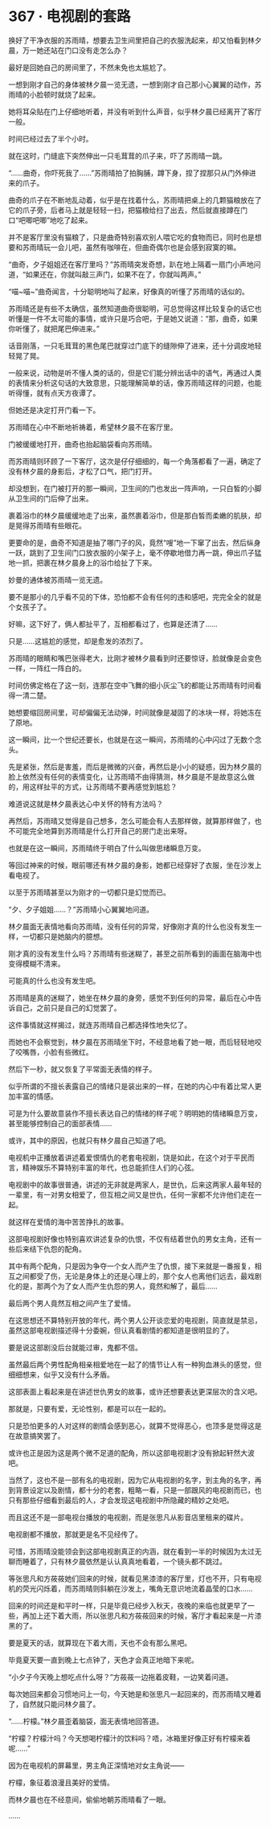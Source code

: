 # 367 · 电视剧的套路

换好了干净衣服的苏雨晴，想要去卫生间里把自己的衣服洗起来，却又怕看到林夕晨，万一她还站在门口没有走怎么办？

最好是回她自己的房间里了，不然未免也太尴尬了。

一想到刚才自己的身体被林夕晨一览无遗，一想到刚才自己那小心翼翼的动作，苏雨晴的小脸顿时就烧了起来。

她将耳朵贴在门上仔细地听着，并没有听到什么声音，似乎林夕晨已经离开了客厅一般。

时间已经过去了半个小时。

就在这时，门缝底下突然伸出一只毛茸茸的爪子来，吓了苏雨晴一跳。

“……曲奇，你吓死我了……”苏雨晴拍了拍胸脯，蹲下身，捏了捏那只从门外伸进来的爪子。

曲奇的爪子在不断地乱动着，似乎是在找着什么，苏雨晴把桌上的几颗猫粮放在了它的爪子旁，后者马上就是轻轻一扫，把猫粮给扫了出去，然后就直接蹲在门口“吧唧吧唧”地吃了起来。

并不是客厅里没有猫粮了，只是曲奇特别喜欢别人喂它吃的食物而已，同时也是想要和苏雨晴玩一会儿吧，虽然有咖啡在，但曲奇偶尔也是会感到寂寞的嘛。

“曲奇，夕子姐姐还在客厅里吗？”苏雨晴突发奇想，趴在地上隔着一扇门小声地问道，“如果还在，你就叫敲三声门，如果不在了，你就叫两声。”

“喵~喵~”曲奇闻言，十分聪明地叫了起来，好像真的听懂了苏雨晴的话似的。

苏雨晴还是有些不太确信，虽然知道曲奇很聪明，可总觉得这样比较复杂的话它也听懂是一件不太可能的事情，或许只是巧合吧，于是她又说道：“那，曲奇，如果你听懂了，就把尾巴伸进来。”

话音刚落，一只毛茸茸的黑色尾巴就穿过门底下的缝隙伸了进来，还十分调皮地轻轻晃了晃。

一般来说，动物是听不懂人类的话的，但是它们能分辨出话中的语气，再通过人类的表情来分析这句话的大致意思，只能理解简单的话，像苏雨晴这样的问题，也能听得懂，就有点天方夜谭了。

但她还是决定打开门看一下。

苏雨晴在心中不断地祈祷着，希望林夕晨不在客厅里。

门被缓缓地打开，曲奇也抬起脑袋看向苏雨晴。

而苏雨晴则环顾了一下客厅，这次是仔仔细细的，每一个角落都看了一遍，确定了没有林夕晨的身影后，才松了口气，把门打开。

却没想到，在门被打开的那一瞬间，卫生间的门也发出一阵声响，一只白皙的小脚从卫生间的门后伸了出来。

裹着浴巾的林夕晨缓缓地走了出来，虽然裹着浴巾，但是那白皙而柔嫩的肌肤，却是晃得苏雨晴有些眼花。

更要命的是，曲奇不知道是抽了哪门子的风，竟然“嗖”地一下窜了出去，然后纵身一跃，跳到了卫生间门口放衣服的小架子上，毫不停歇地借力再一跳，伸出爪子猛地一抓，把裹在林夕晨身上的浴巾给扯了下来。

妙曼的通体被苏雨晴一览无遗。

要不是那小的几乎看不见的下体，恐怕都不会有任何的违和感吧，完完全全的就是个女孩子了。

好嘛，这下好了，俩人都扯平了，互相都看过了，也算是还清了……

只是……这尴尬的感觉，却是愈发的浓烈了。

苏雨晴的眼睛和嘴巴张得老大，比刚才被林夕晨看到时还要惊讶，脸就像是会变色一样，一阵红一阵白的。

时间仿佛定格在了这一刻，连那在空中飞舞的细小灰尘飞的都能让苏雨晴有时间看得一清二楚。

她想要缩回房间里，可却偏偏无法动弹，时间就像是凝固了的冰块一样，将她冻在了原地。

这一瞬间，比一个世纪还要长，也就是在这一瞬间，苏雨晴的心中闪过了无数个念头。

先是紧张，然后是害羞，而后是微微的兴奋，再然后是小小的疑惑，因为林夕晨的脸上依然没有任何的表情变化，让苏雨晴不由得猜测，林夕晨是不是故意这么做的，用这样扯平的方式，让苏雨晴不要再感觉到尴尬？

难道说这就是林夕晨表达心中关怀的特有方法吗？

再然后，苏雨晴又觉得是自己想多，怎么可能会有人去那样做，就算那样做了，也不可能完全地算到苏雨晴是什么打开自己的房门走出来呀。

也就是在这一瞬间，苏雨晴终于明白了什么叫做思绪瞬息万变。

等回过神来的时候，眼前哪还有林夕晨的身影，她都已经穿好了衣服，坐在沙发上看电视了。

以至于苏雨晴甚至以为刚才的一切都只是幻觉而已。

“夕、夕子姐姐……？”苏雨晴小心翼翼地问道。

林夕晨面无表情地看向苏雨晴，没有任何的异常，好像刚才真的什么也没有发生一样，一切都只是她脑内的臆想。

刚才真的没有发生什么吗？苏雨晴有些迷糊了，甚至之前所看到的画面在脑海中也变得模糊不清来。

可能真的什么也没有发生吧。

苏雨晴是真的迷糊了，她坐在林夕晨的身旁，感觉不到任何的异常，最后在心中告诉自己，之前只是自己的幻觉罢了。

这件事情就这样揭过，就连苏雨晴自己都选择性地失忆了。

而她也不会察觉到，林夕晨在苏雨晴坐下时，不经意地看了她一眼，而后轻轻地咬了咬嘴唇，小脸有些微红。

然后下一秒，就又恢复了平常面无表情的样子。

似乎所谓的不擅长表露自己的情绪只是装出来的一样，在她的内心中有着比常人更加丰富的情感。

可是为什么要故意装作不擅长表达自己的情绪的样子呢？明明她的情绪瞬息万变，甚至能够控制自己的面部表情……

或许，其中的原因，也就只有林夕晨自己知道了吧。

电视机中正播放着讲述着爱恨情仇的老套电视剧，饶是如此，在这个对于平民而言，精神娱乐不算特别丰富的年代，也总能抓住人们的心弦。

电视剧中的故事很普通，讲述的无非就是两家人，是世仇，后来这两家人最年轻的一辈里，有一对男女相爱了，但互相之间又是世仇，任何一家都不允许他们走在一起。

就这样在爱情的海中苦苦挣扎的故事。

这部电视剧好像也特别喜欢讲述复杂的仇恨，不仅有结着世仇的男女主角，还有一些后来结下仇怨的配角。

其中有两个配角，只是因为争夺一个女人而产生了仇恨，接下来就是一番报复，相互之间都受了伤，无论是身体上的还是心理上的，那个女人也离他们远去，最戏剧化的是，那两个为了女人而产生仇怨的男人，竟然和解了，最后……

最后两个男人竟然互相之间产生了爱情。

在这思想还不算特别开放的年代，两个男人公开谈恋爱的电视剧，简直就是禁忌，虽然这部电视剧描述得十分委婉，但认真看剧情的都知道是很明显的了。

要是说这部剧没后台就能过审，鬼都不信。

虽然最后两个男性配角相亲相爱地在一起了的情节让人有一种狗血淋头的感觉，但细细想来，似乎又没有什么矛盾。

这部表面上看起来是在讲述世仇男女的故事，或许还想要表达更深层次的含义吧。

那就是，只要有爱，无论性别，都是可以在一起的。

只是恐怕更多的人对这样的剧情会感到恶心，就算不觉得恶心，也顶多是觉得这是在故意搞笑罢了。

或许也正是因为这是两个微不足道的配角，所以这部电视剧才没有掀起轩然大波吧。

当然了，这也不是一部有名的电视剧，因为它从电视剧的名字，到主角的名字，再到背景设定以及剧情，都十分的老套，粗略一看，只是一部跟风的电视剧而已，也只有那些仔细看到最后的人，才会发现这电视剧中所隐藏的精妙之处吧。

而且这还不是一部电视台播放的电视剧，而是张思凡从影音店里租来的碟片。

电视剧都不播放，那就更是名不见经传了。

可惜，苏雨晴没能领会到这部电视剧真正的内涵，就在看到一半的时候因为太过无聊而睡着了，只有林夕晨依然是认认真真地看着，一个镜头都不跳过。

等张思凡和方莜莜她们回来的时候，就看见黑漆漆的客厅里，灯也不开，只有电视机的荧光闪烁着，而苏雨晴则斜躺在沙发上，嘴角无意识地流着晶莹的口水……

回来的时间还是和平时一样，只是毕竟已经步入秋天，夜晚的来临也就更早了一些，再加上还下着大雨，所以张思凡和方莜莜回来的时候，客厅才看起来是一片漆黑的了。

要是夏天的话，就算现在下着大雨，天也不会有那么黑吧。

毕竟夏天要一直到晚上七点钟了，天色才会真正地暗下来呢。

“小夕子今天晚上想吃点什么呀？”方莜莜一边拖着皮鞋，一边笑着问道。

每次她回来都会习惯地问上一句，今天她是和张思凡一起回来的，而苏雨晴又睡着了，自然就只能问林夕晨了。

“……柠檬。”林夕晨歪着脑袋，面无表情地回答道。

“柠檬？柠檬汁吗？今天想喝柠檬汁的饮料吗？唔，冰箱里好像正好有柠檬来着呢……”

因为在电视机的屏幕里，男主角正深情地对女主角说——

柠檬，象征着浪漫且美好的爱情。

而林夕晨也在不经意间，偷偷地朝苏雨晴看了一眼。

……
